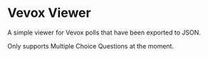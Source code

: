 Vevox Viewer
===========

A simple viewer for Vevox polls that have been exported to JSON.

Only supports Multiple Choice Questions at the moment.
